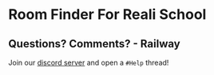 # Room Finder For Reali School

## Questions? Comments? - Railway

Join our [discord server](https://discord.gg/railway) and open a `#Help` thread!
